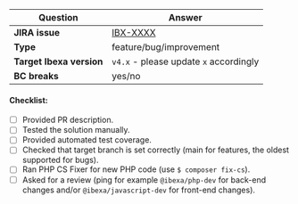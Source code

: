 | Question                                  | Answer |
| ---------------------------------------- | ------------------ |
| **JIRA issue**                          | [IBX-XXXX](https://issues.ibexa.co/browse/IBX-XXXX) |
| **Type**                                   | feature/bug/improvement |
| **Target Ibexa version** | `v4.x` - please update `x` accordingly |
| **BC breaks**                          | yes/no |

<!-- Replace this comment with Pull Request description -->

#### Checklist:
- [ ] Provided PR description.
- [ ] Tested the solution manually.
- [ ] Provided automated test coverage.
- [ ] Checked that target branch is set correctly (main for features, the oldest supported for bugs).
- [ ] Ran PHP CS Fixer for new PHP code (use `$ composer fix-cs`).
- [ ] Asked for a review (ping for example `@ibexa/php-dev` for back-end changes and/or `@ibexa/javascript-dev` for front-end changes).
